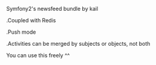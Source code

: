 Symfony2's newsfeed bundle by kail

.Coupled with Redis

.Push mode

.Activities can be merged by subjects or objects, not both

You can use this freely ^^